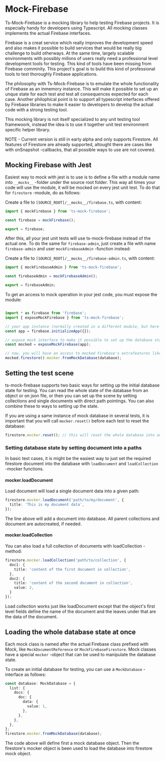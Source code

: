 # Mock-Firebase

Ts-Mock-Firebase is a mocking library to help testing Firebase projects. It is especially handy for developers using Typescript. All mocking classes implements the actual Firebase interfaces.

Firebase is a creat service which really improves the development speed and also makes it possible to build services that would be really big challenge to build otherways. At the same time, largely scalable environments with possibly millons of users really need a professional level development tools for testing. This kind of tools have been missing from Firebase comminity. This project's goal is to build this kind of professional tools to test thoroughly Firebase applications.

The philosophy with Ts-Mock-Firebase is to emulate the whole functionality of Firebase as an inmemory instance. This will make it possible to set up an unque state for each test and test all consequences expected for each case. Another philophical point is to support all typescript interfaces offered by Firebase libraries to make it easier to developers to develop the actual code with a strong testing tool.

This mocking library is not itself specialized to any unit testing tool framewoork, instead the idea is to use it together unit test environment specific helper library.

NOTE - Current version is still in early alpha and only supports Firestore. All features of Firestore are already supported, altought there are cases like with onSnapshot -callbacks, that all possible ways to use are not covered.

## Mocking Firebase with Jest

Easiest way to mock with jest is to use is to define a file with a module name into `__mocks__` -folder under the source root folder. This way all times your code will use the module, it will be mocked on every jest unit test. To do that for `firestore` -module, do as follows:

Create a file to `[SOURCE_ROOT]/__mocks__/firebase.ts`, with content:

```typescript
import { mockFirebase } from 'ts-mock-firebase';

const firebase = mockFirebase();

export = firebase;
```

After this, all your jest unit tests will use ts-mock-firebase instead of the actual one. To do the same for `firebase-admin`, just create a file with name `firebase-admin` and user `mockFirebaseAdmin` -function instead:

Create a file to `[SOURCE_ROOT]/__mocks__/firebase-admin.ts`, with content:

```typescript
import { mockFirebaseAdmin } from 'ts-mock-firebase';

const firebaseAdmin = mockFirebaseAdmin();

export = firebaseAdmin;
```

To get an access to mock operation in your jest code, you must expose the module:

```typescript

import * as firebase from 'firebase';
import { exposeMockFirebase } from 'ts-mock-firebase';

// your app instance (normally created in a different module, but here as an example)
const app = firebase.initializeApp({});

// expose mock interface to make it possible to set up the database state
const mocked = exposeMockFirebase(app);

// now, you will have an access to mocked Firebase's extrafeatures like:
mocked.firestore().mocker.fromMockDatabase(database);

```

## Setting the test scene

ts-mock-firebase supports two basic ways for setting up the initial database state for testing. You can read the whole state of the database from an object or on json file, or then you can set up the scene by setting collections and single documents with direct path pointings. You can also combine these to ways to setting up the state.

If you are using a same instance of mock database in several tests, it is important that you will call `mocker.reset()` before each test to reset the database:

```typescript
firestore.mocker.reset(); // this will reset the whole database into an initial state
```

### Setting database state by setting document into a paths

In basic test cases, it is might be the easiest way to just set the required firestore document into the database with `loadDocument` and `loadCollection` -mocker functions.

#### mocker.loadDocument

Load document will load a single document data into a given path:

```typescript
firestore.mocker.loadDocument('path/to/my/document', {
  title: 'This is my document data',
});
```

The line above will add a document into database. All parent collections and document are autocreated, if needed.

#### mocker.loadCollection

You can also load a full collection of documents with loadCollection -method:

```typescript
firestore.mocker.loadCollection('path/to/collection', {
  doc1: {
    title: 'content of the first document in collection',
  },
  doc2: {
    title: 'content of the second document in collection',
    value: 2,
  }
});
```

Load collection works just like loadDocument except that the object's first level fields define the name of the document and the leaves under that are the data of the document.

## Loading the whole database state at once

Each mock class is named after the actual Firebase class prefixed with Mock, like `MockDocumentReference` or `MockFirebaseFirestore`. Mock classes have a special `mocker` -object that can be used to manipulate the database state.

To create an initial database for testing, you can use a `MockDatabase` -interface as follows:

```typescript
const database: MockDatabase = {
  list: {
    docs: {
      doc: {
        data: {
          value: 1,
        },
      },
    },
  },
};
firestore.mocker.fromMockDatabase(database);
```

The code above will define first a mock database object. Then the firestore's mocker object is been used to load the database into firestore mock object.
